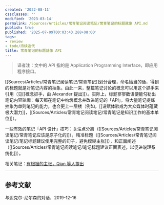 ```yaml
---
created: '2022-08-11'
cssclasses: ''
modified: '2023-03-14'
permalink: /Sources/Articles/常青笔记阅读笔记/常青笔记的标题就像 API.md
publish: true
published: '2025-07-09T00:03:43.288+08:00'
tags:
- review
- todo/持续迭代
title: 常青笔记的标题就像 API
---
```

> 译者注：文中的 API 指的是 Application Programming Interface，即应用程序接口。

[[Sources/Articles/常青笔记阅读笔记/常青笔记]]划分合理，命名恰当的话，得到的标题就是对笔记内容的抽象。由此一来，整篇笔记讨论的概念可以用这个抓手来引用（见[[概念抓手，由 Alexander 提出]]）。实际上，标题寥寥数语便能勾勒出笔记内容轮廓：每天都在笔记中构筑概念并改进笔记的「API」，将大量笔记提炼抽象为单则笔记的能力，也会更上一层楼（例如，[[设赋体验成为大众媒体时蕴藏极大潜力]]，[[Sources/Articles/常青笔记阅读笔记/常青笔记是知识工作的基本单位]]）。

一些有效的笔记「API 设计」技巧：关注点分离（[[Sources/Articles/常青笔记阅读笔记/常青笔记应该是原子化的]]），精准标题（[[Sources/Articles/常青笔记阅读笔记/笔记标题建议使用完整的句子，避免模糊主张]]），和正面阐述（[[Sources/Articles/常青笔记阅读笔记/笔记标题建议正面表述，以促进说理系统化]]）。

相关笔记：[有根据的主张，Qian 等人提出](https://notes.andymatuschak.org/z8D1DJ4663xTUx2P3ztA8hM5FsmtbYmgRfPnC)

___

## 参考文献

与迈克尔-尼尔森的对话，2019-12-16